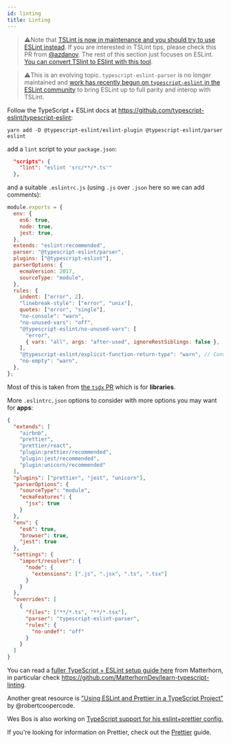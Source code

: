 ```yaml
---
id: linting
title: Linting
---
```


> ⚠️Note that [TSLint is now in maintenance and you should try to use ESLint instead](https://medium.com/palantir/tslint-in-2019-1a144c2317a9). If you are interested in TSLint tips, please check this PR from [@azdanov](https://github.com/typescript-cheatsheets/react-typescript-cheatsheet/pull/14). The rest of this section just focuses on ESLint. [You can convert TSlint to ESlint with this tool](https://github.com/typescript-eslint/tslint-to-eslint-config).

> ⚠️This is an evolving topic. `typescript-eslint-parser` is no longer maintained and [work has recently begun on `typescript-eslint` in the ESLint community](https://eslint.org/blog/2019/01/future-typescript-eslint) to bring ESLint up to full parity and interop with TSLint.

Follow the TypeScript + ESLint docs at https://github.com/typescript-eslint/typescript-eslint:

```
yarn add -D @typescript-eslint/eslint-plugin @typescript-eslint/parser eslint
```

add a `lint` script to your `package.json`:

```json
  "scripts": {
    "lint": "eslint 'src/**/*.ts'"
  },
```

and a suitable `.eslintrc.js` (using `.js` over `.json` here so we can add comments):

```js
module.exports = {
  env: {
    es6: true,
    node: true,
    jest: true,
  },
  extends: "eslint:recommended",
  parser: "@typescript-eslint/parser",
  plugins: ["@typescript-eslint"],
  parserOptions: {
    ecmaVersion: 2017,
    sourceType: "module",
  },
  rules: {
    indent: ["error", 2],
    "linebreak-style": ["error", "unix"],
    quotes: ["error", "single"],
    "no-console": "warn",
    "no-unused-vars": "off",
    "@typescript-eslint/no-unused-vars": [
      "error",
      { vars: "all", args: "after-used", ignoreRestSiblings: false },
    ],
    "@typescript-eslint/explicit-function-return-type": "warn", // Consider using explicit annotations for object literals and function return types even when they can be inferred.
    "no-empty": "warn",
  },
};
```

Most of this is taken from [the `tsdx` PR](https://github.com/palmerhq/tsdx/pull/70/files) which is for **libraries**.

More `.eslintrc.json` options to consider with more options you may want for **apps**:

```json
{
  "extends": [
    "airbnb",
    "prettier",
    "prettier/react",
    "plugin:prettier/recommended",
    "plugin:jest/recommended",
    "plugin:unicorn/recommended"
  ],
  "plugins": ["prettier", "jest", "unicorn"],
  "parserOptions": {
    "sourceType": "module",
    "ecmaFeatures": {
      "jsx": true
    }
  },
  "env": {
    "es6": true,
    "browser": true,
    "jest": true
  },
  "settings": {
    "import/resolver": {
      "node": {
        "extensions": [".js", ".jsx", ".ts", ".tsx"]
      }
    }
  },
  "overrides": [
    {
      "files": ["**/*.ts", "**/*.tsx"],
      "parser": "typescript-eslint-parser",
      "rules": {
        "no-undef": "off"
      }
    }
  ]
}
```

You can read a [fuller TypeScript + ESLint setup guide here](https://blog.matterhorn.dev/posts/learn-typescript-linting-part-1/) from Matterhorn, in particular check https://github.com/MatterhornDev/learn-typescript-linting.

Another great resource is ["Using ESLint and Prettier in a TypeScript Project"](https://dev.to/robertcoopercode/using-eslint-and-prettier-in-a-typescript-project-53jb) by @robertcoopercode.

Wes Bos is also working on [TypeScript support for his eslint+prettier config.](https://github.com/wesbos/eslint-config-wesbos/issues/68)

If you're looking for information on Prettier, check out the [Prettier](https://github.com/typescript-cheatsheets/react/blob/main/docs/advanced/misc-concerns.md#prettier) guide.
